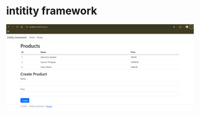 # intitity framework

![Entity Framework Diagram](https://github.com/Goutam990/Entityframework/blob/master/intity_framework.png?raw=true)
